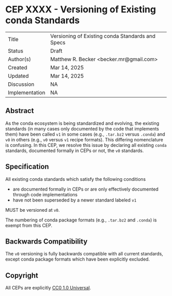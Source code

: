 # CEP XXXX - Versioning of Existing conda Standards

<table>
<tr><td> Title </td><td> Versioning of Existing conda Standards and Specs
<tr><td> Status </td><td> Draft  </td></tr>
<tr><td> Author(s) </td><td> Matthew R. Becker &lt;becker.mr@gmail.com&gt;</td></tr>
<tr><td> Created </td><td> Mar 14, 2025</td></tr>
<tr><td> Updated </td><td> Mar 14, 2025</td></tr>
<tr><td> Discussion </td><td> NA </td></tr>
<tr><td> Implementation </td><td> NA </td></tr>
</table>

## Abstract

As the conda ecosystem is being standardized and evolving, the existing standards
(in many cases only documented by the code that implements them) have been called
`v1` in some cases (e.g., `.tar.bz2` versus `.conda`) and `v0` in others (e.g., `v0` versus `v1` recipe formats).
This differing nomenclature is confusing. In this CEP, we resolve this issue by declaring all existing `conda`
standards, documented formally in CEPs or not, the `v0` standards.

## Specification

All existing conda standards which satisfy the following conditions

- are documented formally in CEPs or are only effectively documented through code implementations
- have not been superseded by a newer standard labeled `v1`

MUST be versioned at `v0`.

The numbering of conda package formats (e.g., `.tar.bz2` and `.conda`) is exempt from this CEP.

## Backwards Compatibility

The `v0` versioning is fully backwards compatible with all current standards, except conda package formats
which have been explicitly excluded.

## Copyright

All CEPs are explicitly [CC0 1.0 Universal](https://creativecommons.org/publicdomain/zero/1.0/).
